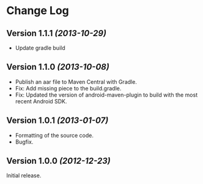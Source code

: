 Change Log
==========


Version 1.1.1 *(2013-10-29)*
----------------------------

 * Update gradle build
 
 
Version 1.1.0 *(2013-10-08)*
----------------------------

 * Publish an aar file to Maven Central with Gradle.
 * Fix: Add missing piece to the build.gradle.
 * Fix: Updated the version of android-maven-plugin to build with the most recent Android SDK.


Version 1.0.1 *(2013-01-07)*
----------------------------

 * Formatting of the source code.
 * Bugfix.


Version 1.0.0 *(2012-12-23)*
----------------------------

Initial release.
